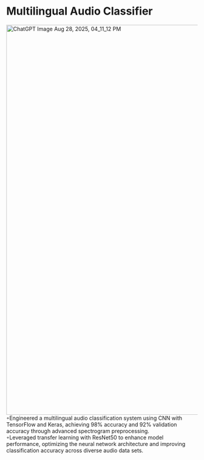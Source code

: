 # Multilingual Audio Classifier
<img width="1024" height="1024" alt="ChatGPT Image Aug 28, 2025, 04_11_12 PM" src="https://github.com/user-attachments/assets/d5aef011-49c1-48ce-937d-80400ef80235" />
◦Engineered a multilingual audio classification system using CNN with TensorFlow and Keras, achieving 98% accuracy and 92% validation accuracy through advanced spectrogram preprocessing.
<br>
◦Leveraged transfer learning with ResNet50 to enhance model performance, optimizing the neural network architecture and improving classification accuracy across diverse audio data sets.

